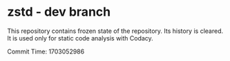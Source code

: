 # zstd - dev branch

This repository contains frozen state of the repository.
Its history is cleared. It is used only for static code
analysis with Codacy.

Commit Time: 1703052986